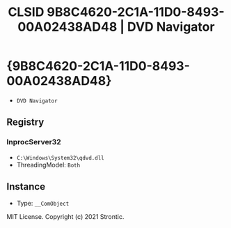 ﻿---
title: "CLSID 9B8C4620-2C1A-11D0-8493-00A02438AD48 | DVD Navigator"
excerpt: What is COM-Object CLSID 9B8C4620-2C1A-11D0-8493-00A02438AD48?
---

# {9B8C4620-2C1A-11D0-8493-00A02438AD48}

* `DVD Navigator`

## Registry


### InprocServer32

* `C:\Windows\System32\qdvd.dll`
* ThreadingModel: `Both`

## Instance

* Type: `__ComObject`

MIT License. Copyright (c) 2021 Strontic.


